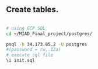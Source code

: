 
## Create tables.

```bash

# using GCP SQL
cd ~/MIAD_Final_project/postgres/

psql -h 34.173.85.2 -U postgres
#(password = rw,.12a)
# execute sql file
\i init.sql 

```